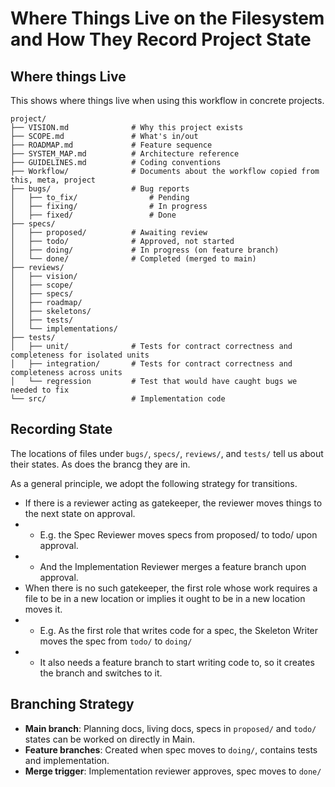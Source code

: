# Where Things Live on the Filesystem and How They Record Project State

## Where things Live

This shows where things live when using this workflow in concrete projects.

```
project/
├── VISION.md              # Why this project exists
├── SCOPE.md               # What's in/out
├── ROADMAP.md             # Feature sequence
├── SYSTEM_MAP.md          # Architecture reference
├── GUIDELINES.md          # Coding conventions
├── Workflow/              # Documents about the workflow copied from this, meta, project
├── bugs/                  # Bug reports
│   ├── to_fix/                # Pending
│   ├── fixing/                # In progress
│   ├── fixed/                 # Done
├── specs/
│   ├── proposed/          # Awaiting review
│   ├── todo/              # Approved, not started
│   ├── doing/             # In progress (on feature branch)
│   └── done/              # Completed (merged to main)
├── reviews/
│   ├── vision/
│   ├── scope/
│   ├── specs/
│   ├── roadmap/
│   ├── skeletons/
│   ├── tests/
│   └── implementations/
├── tests/
│   ├── unit/              # Tests for contract correctness and completeness for isolated units
│   ├── integration/       # Tests for contract correctness and completeness across units
│   └── regression         # Test that would have caught bugs we needed to fix
└── src/                   # Implementation code
```

## Recording State

The locations of files under `bugs/`, `specs/`, `reviews/`, and `tests/` tell us about their states.
As does the brancg they are in.

As a general principle, we adopt the following strategy for transitions.
- If there is a reviewer acting as gatekeeper, the reviewer moves things to the next state on approval.
- - E.g. the Spec Reviewer moves specs from proposed/ to todo/ upon approval.
- - And the Implementation Reviewer merges a feature branch upon approval.
- When there is no such gatekeeper, the first role whose work requires a file to be in a new location or implies it ought to be in a new location moves it.
- - E.g. As the first role that writes code for a spec, the Skeleton Writer moves the spec from `todo/` to `doing/`
- - It also needs a feature branch to start writing code to, so it creates the branch and switches to it.


## Branching Strategy

- **Main branch**: Planning docs, living docs, specs in `proposed/` and `todo/` states can be worked on directly in Main.
- **Feature branches**: Created when spec moves to `doing/`, contains tests and implementation.
- **Merge trigger**: Implementation reviewer approves, spec moves to `done/`
